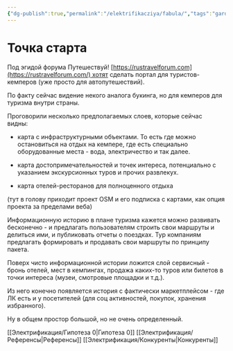 ```yaml
---
{"dg-publish":true,"permalink":"/elektrifikacziya/fabula/","tags":"gardenEntry","dgHomeLink":true,"dgPassFrontmatter":false}
---
```



# Точка старта

Под эгидой форума Путешествуй! [https://rustravelforum.com](https://rustravelforum.com/) хотят сделать портал для туристов-кемперов (уже просто для автопутешествий). 

По факту сейчас видение некого аналога букинга, но для кемперов для туризма внутри страны.

Проговорили несколько предполагаемых слоев, которые сейчас видны: 

- карта с инфраструктурными объектами. То есть где можно остановиться на отдых на кемпере, где есть специально оборудованные места - вода, электричество и так далее. 

- карта достопримечательностей и точек интереса, потенциально с указанием экскурсионных туров и прочих развлекух. 

- карта отелей-ресторанов для полноценного отдыха

(тут в голову приходит проект OSM и его подписка с картами, как опция проекта за пределами веба)

Информационную историю в плане туризма кажется можно развивать бесконечно - и предлагать пользователям строить свои маршруты и делиться ими, и публиковать отчеты о поездках. Тур компаниям предлагать формировать и продавать свои маршруты по принципу пакета.

Поверх чисто информационной истории ложится слой сервисный - бронь отелей, мест в кемпингах, продажа каких-то туров или билетов в точки интереса (музеи, смотровые площадки и т.д.). 

Из него конечно появляется история с фактически маркетплейсом - где ЛК есть и у посетителей (для соц активностей, покупок, хранения избранного). 

Ну в общем простор большой, но не очень определенный. 

[[Электрификация/Гипотеза 0|Гипотеза 0]]
[[Электрификация/Референсы|Референсы]]
[[Электрификация/Конкуренты|Конкуренты]]



